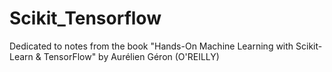 # Scikit_Tensorflow
Dedicated to notes from the book "Hands-On Machine Learning with Scikit-Learn & TensorFlow" by Aurélien Géron (O'REILLY)
